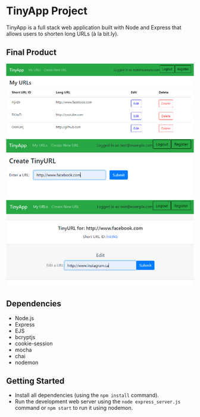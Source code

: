 # TinyApp Project

TinyApp is a full stack web application built with Node and Express that allows users to shorten long URLs (à la bit.ly).

## Final Product

!["Tinyapp URL main page (List of short and long URLs linked to the user."](https://github.com/jhssttj/tinyapp/blob/master/docs/urls-page.PNG?raw=true)
!["Tinyapp URL new page (Add URL link to create a shortened URL link."](https://github.com/jhssttj/tinyapp/blob/master/docs/urls-new.PNG?raw=true)
!["Tinyapp URL edit page (Update current shortened URL link to direct to different long URL link."](https://github.com/jhssttj/tinyapp/blob/master/docs/urls-edit.PNG?raw=true)

## Dependencies

- Node.js
- Express
- EJS
- bcryptjs
- cookie-session
- mocha
- chai
- nodemon

## Getting Started

- Install all dependencies (using the `npm install` command).
- Run the development web server using the `node express_server.js` command or `npm start` to run it using nodemon.